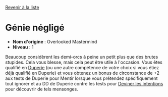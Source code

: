 [Revenir à la liste](..)

# Génie négligé

 * **Nom d'origine** : Overlooked Mastermind
 * **Niveau** : 1


<p><span id="ctl00_MainContent_DetailedOutput">Beaucoup considèrent les demi-orcs à peine un petit plus que des brutes stupides. Cela vous blesse, mais cela peut être utile à l'occasion. Vous êtes qualifié en <a href="https://2e.aonprd.com/Skills.aspx?ID=5">Duperie</a> (ou une autre compétence de votre choix si vous étiez déjà qualifié en Duperie) et vous obtenez un bonus de circonstance de +2 aux tests de Duperie pour Mentir lorsque vous prétendez spécifiquement tout ignorer et au DD de Duperie contre les tests pour <a href="https://2e.aonprd.com/Actions.aspx?ID=85">Deviner les intentions</a> pour découvrir de tels mensonges.&nbsp;</span></p>
